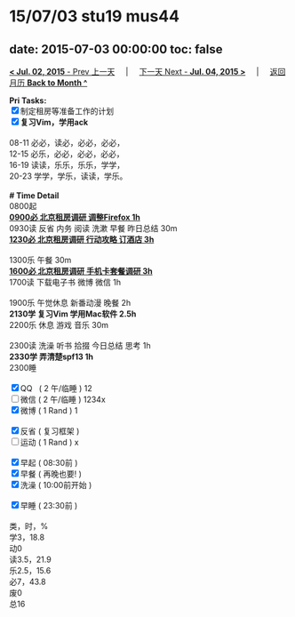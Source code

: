 # 15/07/03 stu19 mus44

date: 2015-07-03 00:00:00
toc: false
---
[**< Jul. 02, 2015** - Prev 上一天](/lifelogs/2015/07/d02.html) &nbsp; &nbsp; | &nbsp; &nbsp; [下一天 Next - **Jul. 04, 2015 >**](/lifelogs/2015/07/d04.html) &nbsp; &nbsp; |  &nbsp; &nbsp; [返回月历 **Back to Month ^**](/lifelogs/2015/07/index.html)
<br/><div><b>Pri Tasks:</b></div><div><input checked="true" type="checkbox"/>制定租房等准备工作的计划</div><div><b><input checked="true" type="checkbox"/></b><b>复习Vim，学用ack</b></div><div><br/></div><div>08-11 必必，读必，必必，必必，</div><div>12-15 必乐，必必，必必，必必，</div><div>16-19 读读，乐乐，乐乐，学学，</div><div>20-23 学学，学乐，读读，学乐。</div><div><br/></div><div><b># Time Detail</b></div><div>0800起</div><div><u><b>0900必 北京租房调研 调整Firefox 1h</b></u></div><div>0930读 反省 内务 阅读 洗漱 早餐 昨日总结 30m</div><div><u><b>1230必 北京租房调研 行动攻略 订酒店 3h</b></u></div><div><br/></div><div>1300乐 午餐 30m</div><div><u><b>1600必 北京租房调研 手机卡套餐调研 3h</b></u></div><div>1700读 下载电子书 微博 微信 1h</div><div><br/></div><div>1900乐 午觉休息 新番动漫 晚餐 2h</div><div><b>2130学 复习Vim 学用Mac软件 2.5h</b></div><div>2200乐 休息 游戏 音乐 30m</div><div><br/></div><div>2300读 洗澡 听书 拾掇 今日总结 思考 1h</div><div><b>2330学 弄清楚spf13 1h</b></div><div>2300睡</div><div><br/></div><div><input checked="true" type="checkbox"/>QQ   ( 2 午/临睡 ) 12</div><div><input type="checkbox"/>微信 ( 2 午/临睡 ) 1234x</div><div><input checked="true" type="checkbox"/>微博 ( 1 Rand ) 1</div><div><br/></div><div><input checked="true" type="checkbox"/>反省 ( 复习框架 )</div><div><input type="checkbox"/>运动 ( 1 Rand ) x</div><div><br/></div><div><input checked="true" type="checkbox"/>早起 ( 08:30前 )</div><div><input checked="true" type="checkbox"/>早餐 ( 再晚也要! )</div><div><input checked="true" type="checkbox"/>洗澡 ( 10:00前开始 )</div><div><br/></div><div><input checked="true" type="checkbox"/>早睡 ( 23:30前 )</div><div><br/></div><div>类，时，%</div><div>学3，18.8</div><div>动0</div><div>读3.5，21.9</div><div>乐2.5，15.6</div><div>必7，43.8</div><div>废0</div><div>总16</div>
